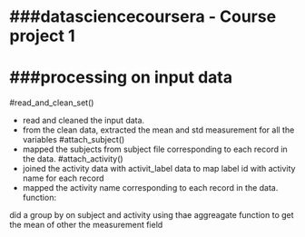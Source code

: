 ###datasciencecoursera - Course project 1
======================================

###processing on input data
=========================
#read_and_clean_set()
- read and cleaned the input data.
- from the clean data, extracted the mean and std measurement for all the variables
#attach_subject()
- mapped the subjects from subject file corresponding to each record in the data.
#attach_activity()
- joined the activity data with activit_label data to map label id with activity name for each record
- mapped the activity name corresponding to each record in the data. function: 

did a group by on subject and activity using thae aggreagate function to get the mean of other the measurement field
